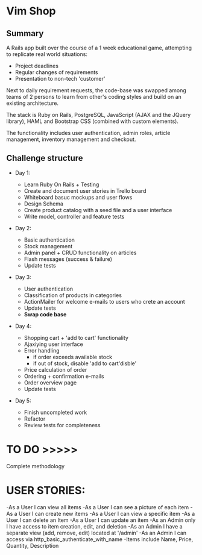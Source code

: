 # Vim Shop

## Summary
A Rails app built over the course of a 1 week educational game, attempting to replicate real world situations:
* Project deadlines
* Regular changes of requirements
* Presentation to non-tech 'customer'

Next to daily requirement requests, the code-base was swapped among teams of 2 persons to learn from other's coding styles and build on an existing architecture.

The stack is Ruby on Rails, PostgreSQL, JavaScript (AJAX and the JQuery library), HAML and Bootstrap CSS (combined with custom elements).

The functionality includes user authentication, admin roles, article management, inventory management and checkout.

## Challenge structure
* Day 1:
  * Learn Ruby On Rails + Testing
  * Create and document user stories in Trello board
  * Whiteboard basuc mockups and user flows
  * Design Schema
  * Create product catalog with a seed file and a user interface
  * Write model, controller and feature tests

* Day 2:
  * Basic authentication
  * Stock management
  * Admin panel + CRUD functionality on articles
  * Flash messages (success & failure)
  * Update tests

* Day 3:
  * User authentication
  * Classification of products in categories
  * ActionMailer for welcome e-mails to users who crete an account
  * Update tests
  * __Swap code base__

* Day 4:
  * Shopping cart + 'add to cart' functionality
  * Ajaxiying user interface
  * Error handling
    * if order exceeds available stock
    * if out of stock, disable 'add to cart'disble'
  * Price calculation of order
  * Ordering + confirmation e-mails
  * Order overview page
  * Update tests

* Day 5:
  * Finish uncompleted work
  * Refactor
  * Review tests for completeness


# TO DO >>>>>

Complete methodology


# USER STORIES:
-As a User I can view all items
-As a User I can see a picture of each item
-As a User I can create new items
-As a User I can view a specific item
-As a User I can delete an Item
-As a User I can update an item
-As an Admin only I have access to item creation, edit, and deletion
-As an Admin I have a separate view (add, remove, edit) located at '/admin'
-As an Admin I can access via http_basic_authenticate_with_name
-Items include Name, Price, Quantity, Description
